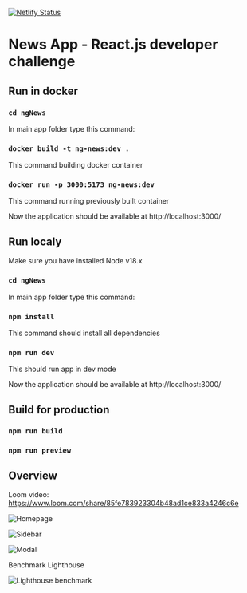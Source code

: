 [![Netlify Status](https://api.netlify.com/api/v1/badges/4caf47a6-0971-4c5d-8bf2-aa4fc6697e6f/deploy-status)](https://app.netlify.com/sites/admirable-piroshki-c581c2/deploys)

# News App - React.js developer challenge

## Run in docker
### `cd ngNews`

In main app folder type this command:

### `docker build -t ng-news:dev .`

This command building docker container

### `docker run -p 3000:5173 ng-news:dev`

This command running previously built container

Now the application should be available at http://localhost:3000/


## Run localy

Make sure you have installed Node v18.x

### `cd ngNews`

In main app folder type this command:

### `npm install`

This command should install all dependencies

### `npm run dev`

This should run app in dev mode

Now the application should be available at http://localhost:3000/

## Build for production

### `npm run build`

### `npm run preview`


## Overview
Loom video:
https://www.loom.com/share/85fe783923304b48ad1ce833a4246c6e

![Homepage](https://user-images.githubusercontent.com/19314030/227906529-ff96c009-9b27-4b0a-aaeb-8ec24e6b47c3.png)

![Sidebar](https://user-images.githubusercontent.com/19314030/227907051-9468d36e-ed69-4291-96af-8e86604ff376.png)

![Modal](https://user-images.githubusercontent.com/19314030/227907438-be119c2d-bd96-4589-9f01-45816df0d6db.png)

Benchmark Lighthouse

![Lighthouse benchmark](https://user-images.githubusercontent.com/19314030/227906390-8748752f-af7b-427d-97ab-14df940a9f1a.png)



